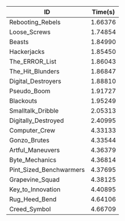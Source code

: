 |ID|Time(s)|
|-|-|
|Rebooting_Rebels|1.66376|
|Loose_Screws|1.74854|
|Beasts|1.84990|
|Hackerjacks|1.85450|
|The_ERROR_List|1.86043|
|The_Hit_Blunders|1.86847|
|Digital_Destroyers|1.88810|
|Pseudo_Boom|1.91727|
|Blackouts|1.95249|
|Smalltalk_Dribble|2.05313|
|Digitally_Destroyed|2.40995|
|Computer_Crew|4.33133|
|Gonzo_Brutes|4.33544|
|Artful_Maneuvers|4.36379|
|Byte_Mechanics|4.36814|
|Pint_Sized_Benchwarmers|4.37695|
|Grapevine_Squad|4.38125|
|Key_to_Innovation|4.40895|
|Rug_Heed_Bend|4.64106|
|Creed_Symbol|4.66709|

